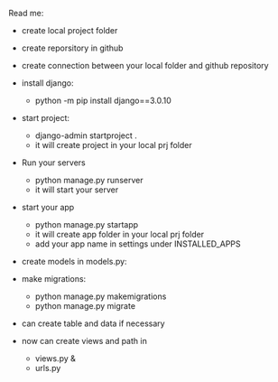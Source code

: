 Read me:
- create local project folder
- create reporsitory in github
- create connection between your local folder and github repository


- install django: 
  - python -m pip install django==3.0.10

- start project:
  - django-admin startproject <name of your project> .
  - it will create project in your local prj folder 

- Run your servers
  - python manage.py runserver
  - it will start your server

- start your app
  - python manage.py startapp <name of your app>
  - it will create app folder in your local prj folder
  - add your app name in settings under INSTALLED_APPS

- create models in models.py:

- make migrations:
  - python manage.py makemigrations
  - python manage.py migrate

- can create table and data if necessary

- now can create views and path in 
  - views.py &
  - urls.py
